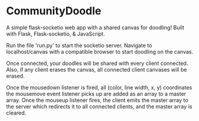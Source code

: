# CommunityDoodle
A simple flask-socketio web app with a shared canvas for doodling! Built with Flask, Flask-socketio, & JavaScript.

Run the file 'run.py' to start the socketio server. Navigate to localhost/canvas with a compatible browser to start doodling on the canvas.

Once connected, your doodles will be shared with every client connected. Also, if any client erases the canvas, all connected client canvases will be erased.


Once the mousedown listener is fired, all (color, line width, x, y) coordinates the mousemove event listener picks up are added as an array to a master array. Once the mouseup listener fires, the client emits the master array to the server which redirects it to all connected clients, and the master array is cleared.

